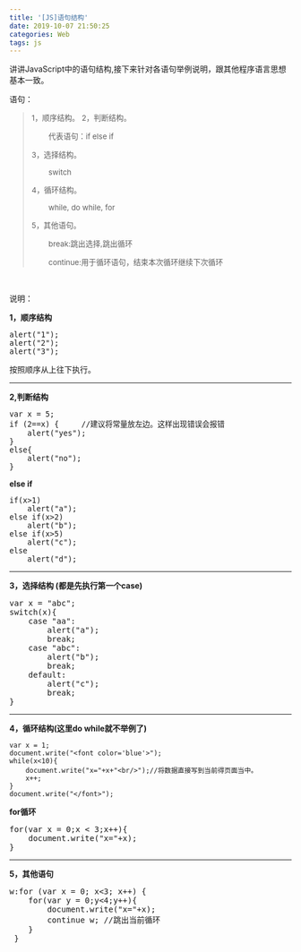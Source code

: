 ```yaml
---
title: '[JS]语句结构'
date: 2019-10-07 21:50:25
categories: Web
tags: js
---
```


讲讲JavaScript中的语句结构,接下来针对各语句举例说明，跟其他程序语言思想基本一致。<!--more-->

语句：
<blockquote><span style="font-size: 10pt;">1，顺序结构。</span>
<span style="font-size: 10pt;"> 2，判断结构。</span>
<p style="padding-left: 30px;"><span style="font-size: 10pt;">代表语句：if
else if</span></p>
<span style="font-size: 10pt;">3，选择结构。</span>
<p style="padding-left: 30px;"><span style="font-size: 10pt;">switch</span></p>
<span style="font-size: 10pt;">4，循环结构。</span>
<p style="padding-left: 30px;"><span style="font-size: 10pt;">while, do while, for</span></p>
<span style="font-size: 10pt;">5，其他语句。</span>
<p style="padding-left: 30px;"><span style="font-size: 10pt;">break:跳出选择,跳出循环</span></p>
<p style="padding-left: 30px;"><span style="font-size: 10pt;">continue:用于循环语句，结束本次循环继续下次循环</span></p>
</blockquote>
&nbsp;

说明：

<strong> 1，顺序结构</strong>
<pre class="lang:c decode:true"><span style="font-size: 10pt;">alert("1"); 
alert("2"); 
alert("3");</span></pre>
按照顺序从上往下执行。

<hr />

<strong>2,判断结构</strong>
<pre class="lang:c decode:true"><span style="font-size: 10pt;">var x = 5;
if (2==x) {		//建议将常量放左边。这样出现错误会报错
	alert("yes");
}
else{
	alert("no");
}</span></pre>
<strong>else if</strong>
<pre class="lang:c decode:true"><span style="font-size: 10pt;">if(x&gt;1)
	alert("a");
else if(x&gt;2)
	alert("b");
else if(x&gt;5)
	alert("c");
else
	alert("d");</span></pre>

<hr />

<strong>3，选择结构 (都是先执行第一个case)</strong>
<pre class="lang:c decode:true">var x = "abc";
switch(x){
	case "aa":
		alert("a");
		break;
	case "abc":
		alert("b");
		break;
	default:
		alert("c");
		break;
}</pre>

<hr />

<strong>4，循环结构(这里do while就不举例了)</strong>
<pre class="lang:c decode:true"><code class="javascript">var x = 1;
document.write("&lt;font color='blue'&gt;");
while(x&lt;10){
	document.write("x="+x+"&lt;br/&gt;");//将数据直接写到当前得页面当中。
	x++;
}
document.write("&lt;/font&gt;");</code></pre>
<strong>for循环</strong>
<pre class="lang:c decode:true">for(var x = 0;x &lt; 3;x++){
	document.write("x="+x);
}</span></pre>

<hr />

<strong>5，其他语句</strong>
<pre class="lang:c decode:true">w:for (var x = 0; x&lt;3; x++) {
	for(var y = 0;y&lt;4;y++){
		document.write("x="+x);
		continue w;	//跳出当前循环
	}
 }</span></pre>
